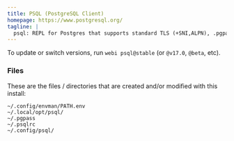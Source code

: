 ```yaml
---
title: PSQL (PostgreSQL Client)
homepage: https://www.postgresql.org/
tagline: |
  psql: REPL for Postgres that supports standard TLS (+SNI,ALPN), .pgpass, and .psqlrc
---
```


To update or switch versions, run `webi psql@stable` (or `@v17.0`, `@beta`,
etc).

### Files

These are the files / directories that are created and/or modified with this
install:

```text
~/.config/envman/PATH.env
~/.local/opt/psql/
~/.pgpass
~/.psqlrc
~/.config/psql/
```
